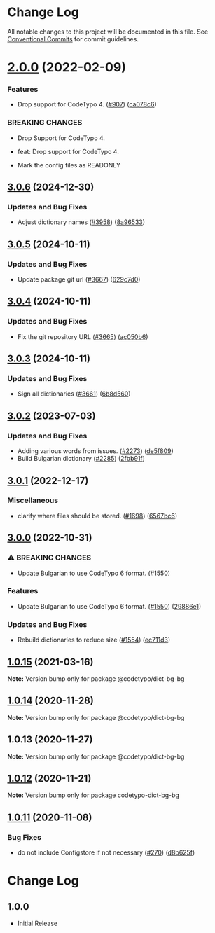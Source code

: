 # Change Log

All notable changes to this project will be documented in this file.
See [Conventional Commits](https://conventionalcommits.org) for commit guidelines.

# [2.0.0](https://github.com/khulnasoft/codetypo/compare/@codetypo/dict-bg-bg@1.0.15...@codetypo/dict-bg-bg@2.0.0) (2022-02-09)


### Features

* Drop support for CodeTypo 4. ([#907](https://github.com/khulnasoft/codetypo/issues/907)) ([ca078c6](https://github.com/khulnasoft/codetypo/commit/ca078c6a2e188cc3cf6276db1ba7e007f0f06f27))


### BREAKING CHANGES

* Drop Support for CodeTypo 4.

* feat: Drop support for CodeTypo 4.
* Mark the config files as READONLY





## [3.0.6](https://github.com/khulnasoft/codetypo/compare/@codetypo/dict-bg-bg@3.0.5...@codetypo/dict-bg-bg@3.0.6) (2024-12-30)


### Updates and Bug Fixes

* Adjust dictionary names ([#3958](https://github.com/khulnasoft/codetypo/issues/3958)) ([8a96533](https://github.com/khulnasoft/codetypo/commit/8a96533bec21280103740868b81559437c413501))

## [3.0.5](https://github.com/khulnasoft/codetypo/compare/@codetypo/dict-bg-bg@3.0.4...@codetypo/dict-bg-bg@3.0.5) (2024-10-11)


### Updates and Bug Fixes

* Update package git url ([#3667](https://github.com/khulnasoft/codetypo/issues/3667)) ([629c7d0](https://github.com/khulnasoft/codetypo/commit/629c7d0a5e1bacad1d3874b1f8372edc3494ef97))

## [3.0.4](https://github.com/khulnasoft/codetypo/compare/@codetypo/dict-bg-bg@3.0.3...@codetypo/dict-bg-bg@3.0.4) (2024-10-11)


### Updates and Bug Fixes

* Fix the git repository URL ([#3665](https://github.com/khulnasoft/codetypo/issues/3665)) ([ac050b6](https://github.com/khulnasoft/codetypo/commit/ac050b697d57820109995e92fac5ccc32ced1723))

## [3.0.3](https://github.com/khulnasoft/codetypo/compare/@codetypo/dict-bg-bg@3.0.2...@codetypo/dict-bg-bg@3.0.3) (2024-10-11)


### Updates and Bug Fixes

* Sign all dictionaries ([#3661](https://github.com/khulnasoft/codetypo/issues/3661)) ([6b8d560](https://github.com/khulnasoft/codetypo/commit/6b8d560cf51a593458ce42bca415859f872cfc97))

## [3.0.2](https://github.com/khulnasoft/codetypo/compare/@codetypo/dict-bg-bg@3.0.1...@codetypo/dict-bg-bg@3.0.2) (2023-07-03)


### Updates and Bug Fixes

* Adding various words from issues. ([#2273](https://github.com/khulnasoft/codetypo/issues/2273)) ([de5f809](https://github.com/khulnasoft/codetypo/commit/de5f8098d1dad66ac7d90da205f53aaad531024f))
* Build Bulgarian dictionary ([#2285](https://github.com/khulnasoft/codetypo/issues/2285)) ([2fbb91f](https://github.com/khulnasoft/codetypo/commit/2fbb91ff2e8bdc184d81e81509ccdfc96d0f6cf1))

## [3.0.1](https://github.com/khulnasoft/codetypo/compare/@codetypo/dict-bg-bg@3.0.0...@codetypo/dict-bg-bg@3.0.1) (2022-12-17)


### Miscellaneous

* clarify where files should be stored. ([#1698](https://github.com/khulnasoft/codetypo/issues/1698)) ([6567bc6](https://github.com/khulnasoft/codetypo/commit/6567bc62130404cb32945bdcc3bf07316c839396))

## [3.0.0](https://github.com/khulnasoft/codetypo/compare/@codetypo/dict-bg-bg@2.0.0...@codetypo/dict-bg-bg@3.0.0) (2022-10-31)


### ⚠ BREAKING CHANGES

* Update Bulgarian to use CodeTypo 6 format. (#1550)

### Features

* Update Bulgarian to use CodeTypo 6 format. ([#1550](https://github.com/khulnasoft/codetypo/issues/1550)) ([29886e1](https://github.com/khulnasoft/codetypo/commit/29886e12e8d88571a2cdeb4739cdea58f15fafbc))


### Updates and Bug Fixes

* Rebuild dictionaries to reduce size ([#1554](https://github.com/khulnasoft/codetypo/issues/1554)) ([ec711d3](https://github.com/khulnasoft/codetypo/commit/ec711d37264b90f028c61f05c1e46e11ad8e76c3))

## [1.0.15](https://github.com/khulnasoft/codetypo/compare/@codetypo/dict-bg-bg@1.0.14...@codetypo/dict-bg-bg@1.0.15) (2021-03-16)

**Note:** Version bump only for package @codetypo/dict-bg-bg





## [1.0.14](https://github.com/khulnasoft/codetypo/compare/@codetypo/dict-bg-bg@1.0.13...@codetypo/dict-bg-bg@1.0.14) (2020-11-28)

**Note:** Version bump only for package @codetypo/dict-bg-bg





## 1.0.13 (2020-11-27)

**Note:** Version bump only for package @codetypo/dict-bg-bg





## [1.0.12](https://github.com/khulnasoft/codetypo/compare/codetypo-dict-bg-bg@1.0.11...codetypo-dict-bg-bg@1.0.12) (2020-11-21)

**Note:** Version bump only for package codetypo-dict-bg-bg

## [1.0.11](https://github.com/khulnasoft/codetypo/compare/codetypo-dict-bg-bg@1.0.10...codetypo-dict-bg-bg@1.0.11) (2020-11-08)

### Bug Fixes

- do not include Configstore if not necessary ([#270](https://github.com/khulnasoft/codetypo/issues/270)) ([d8b625f](https://github.com/khulnasoft/codetypo/commit/d8b625f2f42d5cc6c4a9390216ac1e5037886e44))

# Change Log

## 1.0.0

- Initial Release
